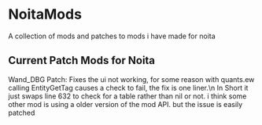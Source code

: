 # NoitaMods
A collection of mods and patches to mods i have made for noita



## Current Patch Mods for Noita
Wand_DBG Patch: Fixes the ui not working, for some reason with quants.ew calling EntityGetTag causes a check to fail, the fix is one liner.\n
In Short it just swaps line 632 to check for a table rather than nil or not. i think some other mod is using a older version of the mod API. but the issue is easily patched

